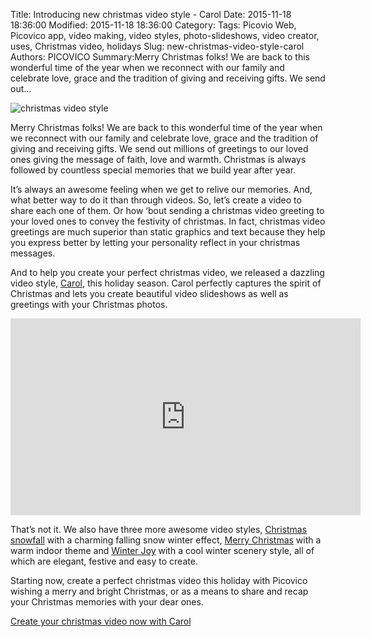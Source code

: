 
Title: Introducing new christmas video style - Carol 
Date: 2015-11-18 18:36:00
Modified: 2015-11-18 18:36:00
Category: 
Tags: Picovio Web, Picovico app, video making, video styles, photo-slideshows, video creator, uses, Christmas video, holidays
Slug: new-christmas-video-style-carol
Authors: PICOVICO
Summary:Merry Christmas folks! We are back to this wonderful time of the year when we reconnect with our family and celebrate love, grace and the tradition of giving and receiving gifts. We send out...

![christmas video style](https://www.dropbox.com/s/75vzk0vzza3nskv/christmas_cover.jpg?dl=1)

Merry Christmas folks! We are back to this wonderful time of the year when we reconnect with our family and celebrate love, grace and the tradition of giving and receiving gifts. We send out millions of greetings to our loved ones giving the message of faith, love and warmth. Christmas is always followed by countless special memories that we build year after year.

It’s always an awesome feeling when we get to relive our memories. And, what better way to do it than through videos. So, let’s create a video to share each one of them. Or how ‘bout sending a christmas video greeting to your loved ones to convey the festivity of christmas. In fact, christmas video greetings are much superior than static graphics and text because they help you express better by letting your personality reflect in your christmas messages.  

And to help you create your perfect christmas video, we released a dazzling video style, [Carol](https://web.picovico.com/en/video/styles/carol), this holiday season. Carol perfectly captures the spirit of Christmas and lets you create beautiful video slideshows as well as greetings with your Christmas photos. 

<iframe width="560" height="315" src="https://www.youtube.com/embed/vRrSZZ2wwYA" frameborder="0" allowfullscreen></iframe>

That’s not it. We also have three more awesome video styles, [Christmas snowfall](https://web.picovico.com/en/video/styles/christmasoutdoor) with a charming falling snow winter effect, [Merry Christmas](https://web.picovico.com/en/video/styles/christmasindoor) with a warm indoor theme and [Winter Joy](https://web.picovico.com/en/video/styles/christmasoutdoor_winter) with a cool winter scenery style, all of which are elegant, festive and easy to create. 

Starting now, create a perfect christmas video this holiday with Picovico wishing a merry and bright Christmas, or as a means to share and recap your Christmas memories with your dear ones.

[Create your christmas video now with Carol](https://web.picovico.com/en/video/styles/carol)
